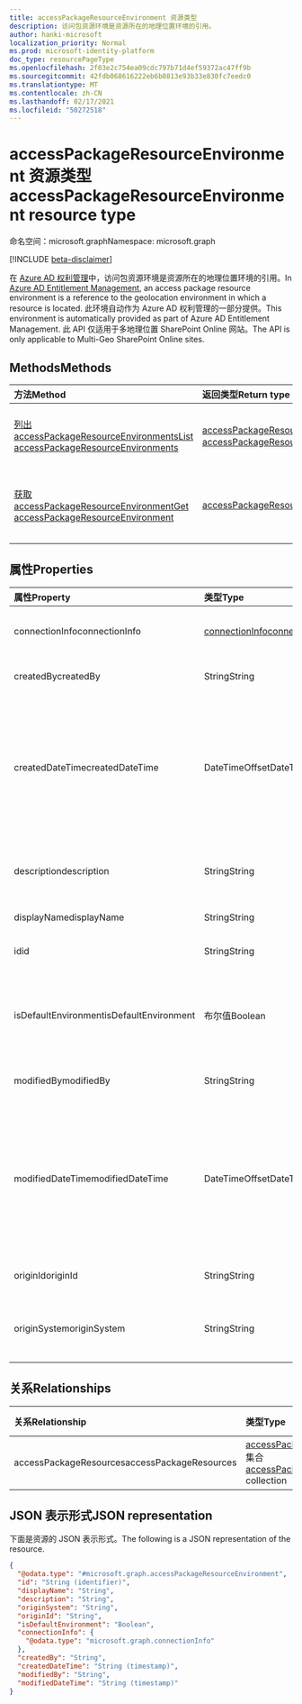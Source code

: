 ```yaml
---
title: accessPackageResourceEnvironment 资源类型
description: 访问包资源环境是资源所在的地理位置环境的引用。
author: hanki-microsoft
localization_priority: Normal
ms.prod: microsoft-identity-platform
doc_type: resourcePageType
ms.openlocfilehash: 2f03e2c754ea09cdc797b71d4ef59372ac47ff9b
ms.sourcegitcommit: 42fdb068616222eb6b0813e93b33e830fc7eedc0
ms.translationtype: MT
ms.contentlocale: zh-CN
ms.lasthandoff: 02/17/2021
ms.locfileid: "50272518"
---
```

# <a name="accesspackageresourceenvironment-resource-type"></a><span data-ttu-id="298fa-103">accessPackageResourceEnvironment 资源类型</span><span class="sxs-lookup"><span data-stu-id="298fa-103">accessPackageResourceEnvironment resource type</span></span>

<span data-ttu-id="298fa-104">命名空间：microsoft.graph</span><span class="sxs-lookup"><span data-stu-id="298fa-104">Namespace: microsoft.graph</span></span>

[!INCLUDE [beta-disclaimer](../../includes/beta-disclaimer.md)]

<span data-ttu-id="298fa-105">在 [Azure AD 权利管理](entitlementmanagement-root.md)中，访问包资源环境是资源所在的地理位置环境的引用。</span><span class="sxs-lookup"><span data-stu-id="298fa-105">In [Azure AD Entitlement Management](entitlementmanagement-root.md), an access package resource environment is a reference to the geolocation environment in which a resource is located.</span></span> <span data-ttu-id="298fa-106">此环境自动作为 Azure AD 权利管理的一部分提供。</span><span class="sxs-lookup"><span data-stu-id="298fa-106">This environment is automatically provided as part of Azure AD Entitlement Management.</span></span> <span data-ttu-id="298fa-107">此 API 仅适用于多地理位置 SharePoint Online 网站。</span><span class="sxs-lookup"><span data-stu-id="298fa-107">The API is only applicable to Multi-Geo SharePoint Online sites.</span></span>

## <a name="methods"></a><span data-ttu-id="298fa-108">Methods</span><span class="sxs-lookup"><span data-stu-id="298fa-108">Methods</span></span>
|<span data-ttu-id="298fa-109">方法</span><span class="sxs-lookup"><span data-stu-id="298fa-109">Method</span></span>|<span data-ttu-id="298fa-110">返回类型</span><span class="sxs-lookup"><span data-stu-id="298fa-110">Return type</span></span>|<span data-ttu-id="298fa-111">说明</span><span class="sxs-lookup"><span data-stu-id="298fa-111">Description</span></span>|
|:---|:---|:---|
|[<span data-ttu-id="298fa-112">列出 accessPackageResourceEnvironments</span><span class="sxs-lookup"><span data-stu-id="298fa-112">List accessPackageResourceEnvironments</span></span>](../api/accesspackageresourceenvironment-list.md)|<span data-ttu-id="298fa-113">[accessPackageResourceEnvironment](../resources/accesspackageresourceenvironment.md) 集合</span><span class="sxs-lookup"><span data-stu-id="298fa-113">[accessPackageResourceEnvironment](../resources/accesspackageresourceenvironment.md) collection</span></span>|<span data-ttu-id="298fa-114">检索 [accessPackageResourceEnvironment 对象](../resources/accesspackageresourceenvironment.md) 的列表。</span><span class="sxs-lookup"><span data-stu-id="298fa-114">Retrieve a list of [accessPackageResourceEnvironment](../resources/accesspackageresourceenvironment.md) objects.</span></span>|
|[<span data-ttu-id="298fa-115">获取 accessPackageResourceEnvironment</span><span class="sxs-lookup"><span data-stu-id="298fa-115">Get accessPackageResourceEnvironment</span></span>](../api/accesspackageresourceenvironment-get.md)|[<span data-ttu-id="298fa-116">accessPackageResourceEnvironment</span><span class="sxs-lookup"><span data-stu-id="298fa-116">accessPackageResourceEnvironment</span></span>](../resources/accesspackageresourceenvironment.md)|<span data-ttu-id="298fa-117">读取 [accessPackageResourceEnvironment](../resources/accesspackageresourceenvironment.md) 对象的属性和关系。</span><span class="sxs-lookup"><span data-stu-id="298fa-117">Read the properties and relationships of an [accessPackageResourceEnvironment](../resources/accesspackageresourceenvironment.md) object.</span></span>|

## <a name="properties"></a><span data-ttu-id="298fa-118">属性</span><span class="sxs-lookup"><span data-stu-id="298fa-118">Properties</span></span>
|<span data-ttu-id="298fa-119">属性</span><span class="sxs-lookup"><span data-stu-id="298fa-119">Property</span></span>|<span data-ttu-id="298fa-120">类型</span><span class="sxs-lookup"><span data-stu-id="298fa-120">Type</span></span>|<span data-ttu-id="298fa-121">说明</span><span class="sxs-lookup"><span data-stu-id="298fa-121">Description</span></span>|
|:---|:---|:---|
|<span data-ttu-id="298fa-122">connectionInfo</span><span class="sxs-lookup"><span data-stu-id="298fa-122">connectionInfo</span></span>|[<span data-ttu-id="298fa-123">connectionInfo</span><span class="sxs-lookup"><span data-stu-id="298fa-123">connectionInfo</span></span>](../resources/connectioninfo.md)|<span data-ttu-id="298fa-124">用于连接到资源的环境的连接信息。</span><span class="sxs-lookup"><span data-stu-id="298fa-124">Connection information of an environment used to connect to a resource.</span></span> |
|<span data-ttu-id="298fa-125">createdBy</span><span class="sxs-lookup"><span data-stu-id="298fa-125">createdBy</span></span>|<span data-ttu-id="298fa-126">String</span><span class="sxs-lookup"><span data-stu-id="298fa-126">String</span></span>|<span data-ttu-id="298fa-127">创建显示名称的用户的用户名。</span><span class="sxs-lookup"><span data-stu-id="298fa-127">The display name of the user that created this object.</span></span>|
|<span data-ttu-id="298fa-128">createdDateTime</span><span class="sxs-lookup"><span data-stu-id="298fa-128">createdDateTime</span></span>|<span data-ttu-id="298fa-129">DateTimeOffset</span><span class="sxs-lookup"><span data-stu-id="298fa-129">DateTimeOffset</span></span>|<span data-ttu-id="298fa-130">创建此对象的日期和时间。</span><span class="sxs-lookup"><span data-stu-id="298fa-130">The date and time that this object was created.</span></span> <br><span data-ttu-id="298fa-131">DateTimeOffset 表示使用 ISO 8601 格式的日期和时间信息，并且始终处于 UTC 时间。</span><span class="sxs-lookup"><span data-stu-id="298fa-131">The DateTimeOffset type represents date and time information using ISO 8601 format and is always in UTC time.</span></span> <span data-ttu-id="298fa-132">例如，2014 年 1 月 1 日午夜 UTC 为 `'2014-01-01T00:00:00Z'` 。</span><span class="sxs-lookup"><span data-stu-id="298fa-132">For example, midnight UTC on Jan 1, 2014 is `'2014-01-01T00:00:00Z'`.</span></span>|
|<span data-ttu-id="298fa-133">description</span><span class="sxs-lookup"><span data-stu-id="298fa-133">description</span></span>|<span data-ttu-id="298fa-134">String</span><span class="sxs-lookup"><span data-stu-id="298fa-134">String</span></span>|<span data-ttu-id="298fa-135">此 *accessPackageResourceEnvironment 对象的* 说明。</span><span class="sxs-lookup"><span data-stu-id="298fa-135">The description of this *accessPackageResourceEnvironment* object.</span></span>|
|<span data-ttu-id="298fa-136">displayName</span><span class="sxs-lookup"><span data-stu-id="298fa-136">displayName</span></span>|<span data-ttu-id="298fa-137">String</span><span class="sxs-lookup"><span data-stu-id="298fa-137">String</span></span>|<span data-ttu-id="298fa-138">此显示名称对象的对象。</span><span class="sxs-lookup"><span data-stu-id="298fa-138">The display name of this object.</span></span>|
|<span data-ttu-id="298fa-139">id</span><span class="sxs-lookup"><span data-stu-id="298fa-139">id</span></span>|<span data-ttu-id="298fa-140">String</span><span class="sxs-lookup"><span data-stu-id="298fa-140">String</span></span>|<span data-ttu-id="298fa-141">系统分配的对象的唯一标识符。</span><span class="sxs-lookup"><span data-stu-id="298fa-141">The system-assigned unique identifier of the object.</span></span>|
|<span data-ttu-id="298fa-142">isDefaultEnvironment</span><span class="sxs-lookup"><span data-stu-id="298fa-142">isDefaultEnvironment</span></span>|<span data-ttu-id="298fa-143">布尔值</span><span class="sxs-lookup"><span data-stu-id="298fa-143">Boolean</span></span>|<span data-ttu-id="298fa-144">确定这是否是默认环境。</span><span class="sxs-lookup"><span data-stu-id="298fa-144">Determines whether this is default environment or not.</span></span> <span data-ttu-id="298fa-145">它设置为 `true` 所有静态源系统，如 Azure AD 组和 Azure AD 应用程序。</span><span class="sxs-lookup"><span data-stu-id="298fa-145">It is set to `true` for all static origin systems, such as Azure AD groups and Azure AD Applications.</span></span>|
|<span data-ttu-id="298fa-146">modifiedBy</span><span class="sxs-lookup"><span data-stu-id="298fa-146">modifiedBy</span></span>|<span data-ttu-id="298fa-147">String</span><span class="sxs-lookup"><span data-stu-id="298fa-147">String</span></span>|<span data-ttu-id="298fa-148">最后显示名称修改此对象的实体的属性。</span><span class="sxs-lookup"><span data-stu-id="298fa-148">The display name of the entity that last modified this object.</span></span>|
|<span data-ttu-id="298fa-149">modifiedDateTime</span><span class="sxs-lookup"><span data-stu-id="298fa-149">modifiedDateTime</span></span>|<span data-ttu-id="298fa-150">DateTimeOffset</span><span class="sxs-lookup"><span data-stu-id="298fa-150">DateTimeOffset</span></span>|<span data-ttu-id="298fa-151">上次修改此对象的日期和时间。</span><span class="sxs-lookup"><span data-stu-id="298fa-151">The date and time that this object was last modified.</span></span> <br><span data-ttu-id="298fa-152">DateTimeOffset 表示使用 ISO 8601 格式的日期和时间信息，并且始终处于 UTC 时间。</span><span class="sxs-lookup"><span data-stu-id="298fa-152">The DateTimeOffset type represents date and time information using ISO 8601 format and is always in UTC time.</span></span> <span data-ttu-id="298fa-153">例如，2014 年 1 月 1 日午夜 UTC 为 `'2014-01-01T00:00:00Z'` 。</span><span class="sxs-lookup"><span data-stu-id="298fa-153">For example, midnight UTC on Jan 1, 2014 is `'2014-01-01T00:00:00Z'`.</span></span> |
|<span data-ttu-id="298fa-154">originId</span><span class="sxs-lookup"><span data-stu-id="298fa-154">originId</span></span>|<span data-ttu-id="298fa-155">String</span><span class="sxs-lookup"><span data-stu-id="298fa-155">String</span></span>|<span data-ttu-id="298fa-156">源系统中此环境的唯一标识符。</span><span class="sxs-lookup"><span data-stu-id="298fa-156">The unique identifier of this environment in the origin system.</span></span>|
|<span data-ttu-id="298fa-157">originSystem</span><span class="sxs-lookup"><span data-stu-id="298fa-157">originSystem</span></span>|<span data-ttu-id="298fa-158">String</span><span class="sxs-lookup"><span data-stu-id="298fa-158">String</span></span>|<span data-ttu-id="298fa-159">源系统中资源的类型，例如 `SharePointOnline` 。</span><span class="sxs-lookup"><span data-stu-id="298fa-159">The type of the resource in the origin system such as `SharePointOnline`.</span></span> <span data-ttu-id="298fa-160">支持 `$filter`。</span><span class="sxs-lookup"><span data-stu-id="298fa-160">Supports `$filter`.</span></span>|

## <a name="relationships"></a><span data-ttu-id="298fa-161">关系</span><span class="sxs-lookup"><span data-stu-id="298fa-161">Relationships</span></span>
|<span data-ttu-id="298fa-162">关系</span><span class="sxs-lookup"><span data-stu-id="298fa-162">Relationship</span></span>|<span data-ttu-id="298fa-163">类型</span><span class="sxs-lookup"><span data-stu-id="298fa-163">Type</span></span>|<span data-ttu-id="298fa-164">说明</span><span class="sxs-lookup"><span data-stu-id="298fa-164">Description</span></span>|
|:---|:---|:---|
|<span data-ttu-id="298fa-165">accessPackageResources</span><span class="sxs-lookup"><span data-stu-id="298fa-165">accessPackageResources</span></span>|<span data-ttu-id="298fa-166">[accessPackageResource](../resources/accesspackageresource.md) 集合</span><span class="sxs-lookup"><span data-stu-id="298fa-166">[accessPackageResource](../resources/accesspackageresource.md) collection</span></span>|<span data-ttu-id="298fa-167">只读。</span><span class="sxs-lookup"><span data-stu-id="298fa-167">Read-only.</span></span> <span data-ttu-id="298fa-168">必需。</span><span class="sxs-lookup"><span data-stu-id="298fa-168">Required.</span></span>|

## <a name="json-representation"></a><span data-ttu-id="298fa-169">JSON 表示形式</span><span class="sxs-lookup"><span data-stu-id="298fa-169">JSON representation</span></span>
<span data-ttu-id="298fa-170">下面是资源的 JSON 表示形式。</span><span class="sxs-lookup"><span data-stu-id="298fa-170">The following is a JSON representation of the resource.</span></span>
<!-- {
  "blockType": "resource",
  "keyProperty": "id",
  "@odata.type": "microsoft.graph.accessPackageResourceEnvironment",
  "openType": false
}
-->
``` json
{
  "@odata.type": "#microsoft.graph.accessPackageResourceEnvironment",
  "id": "String (identifier)",
  "displayName": "String",
  "description": "String",
  "originSystem": "String",
  "originId": "String",
  "isDefaultEnvironment": "Boolean",
  "connectionInfo": {
    "@odata.type": "microsoft.graph.connectionInfo"
  },
  "createdBy": "String",
  "createdDateTime": "String (timestamp)",
  "modifiedBy": "String",
  "modifiedDateTime": "String (timestamp)"
}
```

